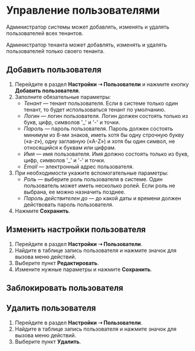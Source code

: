 # Управление пользователями

Администратор системы может добавлять, изменять и удалять пользователей всех тенантов.

Администратор тенанта может добавлять, изменять и удалять пользователей только своего тенанта.


## Добавить пользователя

1. Перейдите в раздел **Настройки ➝ Пользователи** и нажмите кнопку **Добавить пользователя**.
2. Заполните обязательные параметры:
   * *Тенант* — тенант пользователя. Если в системе только один тенант, то будет использоваться тенант по умолчанию.
   * *Логин* — логин пользователя. Логин должен состоять только из букв, цифр, символов '_' и '-' и точки.
   * *Пароль* — пароль пользователя. Пароль должен состоять минимум из 8-ми знаков, иметь хотя бы одну строчную букву («a-z»), одну заглавную («A-Z») и хотя бы один символ, не относящийся к буквам или цифрам.
   * *Имя* — имя пользователя. Имя должно состоять только из букв, цифр, символов '_' и '-' и точки.
   * *Email* — электронный адрес пользователя.
3. При необходимости укажите вспомогательные параметры:
   * *Роль* — выберите роль пользователя в системе. Один пользователь может иметь несколько ролей. Если роль не выбрана, ее можно назначить позднее.
   * *Пароль действителен до* — до какой даты и времени должен действовать пароль пользователя.
4. Нажмите **Сохранить**.


## Изменить настройки пользователя

1. Перейдите в раздел **Настройки ➝ Пользователи**.
2. Найдите в таблице запись пользователя и нажмите значок  для вызова меню действий.
3. Выберите пункт **Редактировать**.
4. Измените нужные параметры и нажмите **Сохранить**.


## Заблокировать пользователя


## Удалить пользователя

1. Перейдите в раздел **Настройки ➝ Пользователи**.
2. Найдите в таблице запись пользователя и нажмите значок  для вызова меню действий.
3. Выберите пункт **Удалить**.
